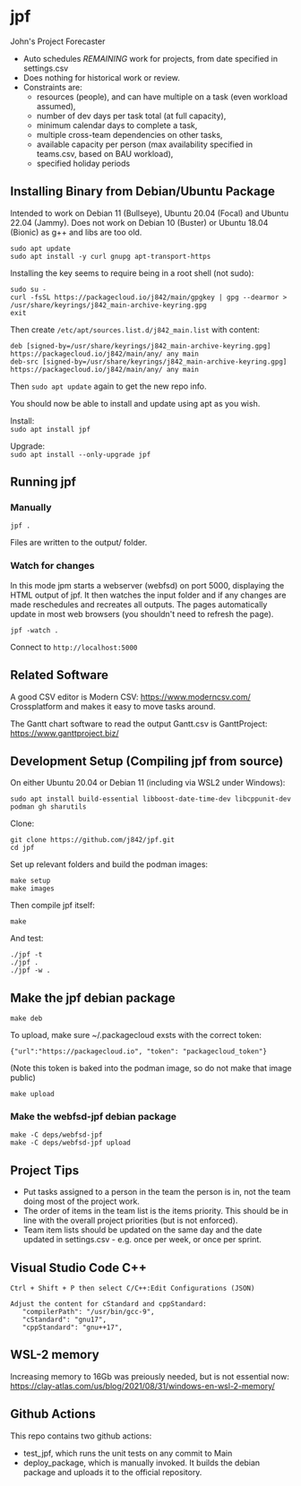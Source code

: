 # jpf

John's Project Forecaster

- Auto schedules *REMAINING* work for projects, from date specified in settings.csv
- Does nothing for historical work or review.
- Constraints are:
   - resources (people), and can have multiple on a task (even workload assumed),
   - number of dev days per task total (at full capacity),
   - minimum calendar days to complete a task,
   - multiple cross-team dependencies on other tasks,
   - available capacity per person (max availability specified in teams.csv, based on BAU workload),
   - specified holiday periods

## Installing Binary from Debian/Ubuntu Package

Intended to work on Debian 11 (Bullseye), Ubuntu 20.04 (Focal) and Ubuntu 22.04 (Jammy). Does not work on Debian 10 (Buster) or Ubuntu 18.04 (Bionic) as g++ and libs are too old.

```
sudo apt update
sudo apt install -y curl gnupg apt-transport-https
```

Installing the key seems to require being in a root shell (not sudo):
```
sudo su -
curl -fsSL https://packagecloud.io/j842/main/gpgkey | gpg --dearmor > /usr/share/keyrings/j842_main-archive-keyring.gpg
exit
```

Then create `/etc/apt/sources.list.d/j842_main.list` with content:
```
deb [signed-by=/usr/share/keyrings/j842_main-archive-keyring.gpg] https://packagecloud.io/j842/main/any/ any main
deb-src [signed-by=/usr/share/keyrings/j842_main-archive-keyring.gpg] https://packagecloud.io/j842/main/any/ any main
```
Then `sudo apt update` again to get the new repo info.

You should now be able to install and update using apt as you wish.  
  
Install:  
`sudo apt install jpf`  
  
Upgrade:  
`sudo apt install --only-upgrade jpf`



## Running jpf

### Manually

`jpf .`

Files are written to the output/ folder.

### Watch for changes

In this mode jpm starts a webserver (webfsd) on port 5000, displaying the HTML output of jpf. 
It then watches the input folder and if any changes are made reschedules and recreates all outputs.
The pages automatically update in most web browsers (you shouldn't need to refresh the page).

```
jpf -watch .
```

Connect to `http://localhost:5000`

## Related Software

A good CSV editor is Modern CSV:  https://www.moderncsv.com/
Crossplatform and makes it easy to move tasks around.

The Gantt chart software to read the output Gantt.csv is GanttProject:
https://www.ganttproject.biz/



## Development Setup (Compiling jpf from source)

On either Ubuntu 20.04 or Debian 11 (including via WSL2 under Windows):
```
sudo apt install build-essential libboost-date-time-dev libcppunit-dev podman gh sharutils
```

Clone:
```
git clone https://github.com/j842/jpf.git
cd jpf
```

Set up relevant folders and build the podman images:
```
make setup
make images
```

Then compile jpf itself:
```
make
```
And test:

```
./jpf -t
./jpf .
./jpf -w .
```

## Make the jpf debian package
```
make deb
```

To upload, make sure ~/.packagecloud exsts with the correct token:
```
{"url":"https://packagecloud.io", "token": "packagecloud_token"}
```
(Note this token is baked into the podman image, so do not make that image public)
```
make upload
```

### Make the webfsd-jpf debian package

```
make -C deps/webfsd-jpf
make -C deps/webfsd-jpf upload
```


## Project Tips

- Put tasks assigned to a person in the team the person is in, not the team doing most of the project work.
- The order of items in the team list is the items priority. This should be in line with the overall project priorities (but is not enforced).
- Team item lists should be updated on the same day and the date updated in settings.csv - e.g. once per week, or once per sprint.



## Visual Studio Code C++
```
Ctrl + Shift + P then select C/C++:Edit Configurations (JSON)

Adjust the content for cStandard and cppStandard:
   "compilerPath": "/usr/bin/gcc-9",
   "cStandard": "gnu17",
   "cppStandard": "gnu++17",
```

## WSL-2 memory
Increasing memory to 16Gb was preiously needed, but is not essential now:   
https://clay-atlas.com/us/blog/2021/08/31/windows-en-wsl-2-memory/


## Github Actions

This repo contains two github actions:

- test_jpf, which runs the unit tests on any commit to Main
- deploy_package, which is manually invoked. It builds the debian package and uploads it to the official repository. 
